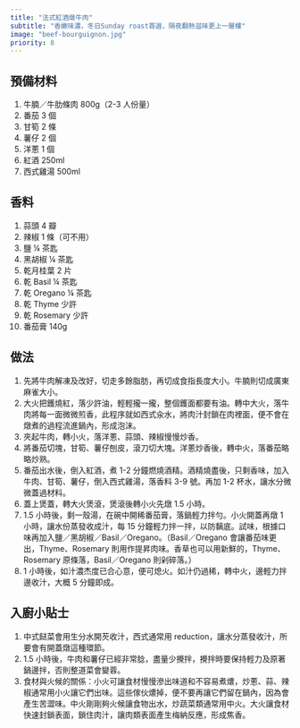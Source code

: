 ```yaml
---
title: "法式紅酒燉牛肉"
subtitle: "香嫩味濃，冬日Sunday roast首選，隔夜翻熱滋味更上一層樓"
image: "beef-bourguignon.jpg"
priority: 8
---
```


## 預備材料

1. 牛腩／牛肋條肉 800g（2-3 人份量）
2. 番茄 3 個
3. 甘筍 2 條
4. 薯仔 2 個
5. 洋蔥 1 個
6. 紅酒 250ml
7. 西式雞湯 500ml

## 香料

1. 蒜頭 4 瓣
2. 辣椒 1 條（可不用）
3. 鹽 ¼ 茶匙
4. 黑胡椒 ¼ 茶匙
5. 乾月桂葉 2 片
6. 乾 Basil ¼ 茶匙
7. 乾 Oregano ¼ 茶匙
8. 乾 Thyme 少許
9. 乾 Rosemary 少許
10. 番茄膏 140g

## 做法

1. 先將牛肉解凍及改好，切走多餘脂肪，再切成食指長度大小。牛腩則切成廣東麻雀大小。
2. 大火把鑊燒紅，落少許油，輕輕攏一攏，整個鑊面都要有油。轉中大火，落牛肉將每一面微微煎香，此程序就如西式汆水，將肉汁封鎖在肉裡面，便不會在燉煮的過程流進鍋內，形成泡沫。
3. 夾起牛肉，轉小火，落洋蔥、蒜頭、辣椒慢慢炒香。
4. 將番茄切塊，甘筍、薯仔刨皮，滾刀切大塊。洋蔥炒香後，轉中火，落番茄略略炒熟。
5. 番茄出水後，倒入紅酒，煮 1-2 分鐘燃燒酒精。酒精燒盡後，只剩香味，加入牛肉、甘筍、薯仔，倒入西式雞湯，落香料 3-9 號。再加 1-2 杯水，讓水分微微蓋過材料。
6. 蓋上煲蓋，轉大火煲滾，煲滾後轉小火先燉 1.5 小時。
7. 1.5 小時後，剩一殼湯，在碗中開稀番茄膏，落鍋輕力拌勻。小火開蓋再燉 1 小時，讓水份蒸發收成汁，每 15 分鐘輕力拌一拌，以防黐底。試味，根據口味再加入鹽／黑胡椒／Basil／Oregano。（Basil／Oregano 會讓番茄味更出，Thyme、Rosemary 則用作提昇肉味。香草也可以用新鮮的，Thyme、Rosemary 原條落，Basil／Oregano 則剁碎落。）
8. 1 小時後，如汁濃杰度已合心意，便可熄火。如汁仍過稀，轉中火，邊輕力拌邊收汁，大概 5 分鐘即成。

## 入廚小貼士

1. 中式餸菜會用生分水開芡收汁，西式通常用 reduction，讓水分蒸發收汁，所要會有開蓋燉這種環節。
2. 1.5 小時後，牛肉和薯仔已經非常腍，盡量少攪拌，攪拌時要保持輕力及原著鍋邊拌，否則整道菜會變蓉。
3. 食材與火候的關係：小火可讓食材慢慢滲出味道和不容易煮燶，炒蔥、蒜、辣椒通常用小火讓它們出味。這些傢伙燶掉，便不要再讓它們留在鍋內，因為會產生苦澀味。中火剛剛夠火候讓食物出水，炒蔬菜類通常用中火。大火讓食材快速封鎖表面，鎖住肉汁，讓肉類表面產生梅納反應，形成焦香。

